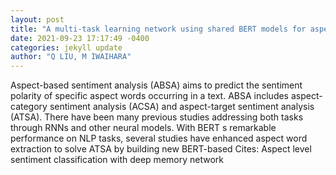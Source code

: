 ```yaml
--- 
layout: post 
title: "A multi-task learning network using shared BERT models for aspect-based sentiment analysis" 
date: 2021-09-23 17:17:49 -0400 
categories: jekyll update 
author: "Q LIU, M IWAIHARA" 
--- 
```

Aspect-based sentiment analysis (ABSA) aims to predict the sentiment polarity of specific aspect words occurring in a text. ABSA includes aspect-category sentiment analysis (ACSA) and aspect-target sentiment analysis (ATSA). There have been many previous studies addressing both tasks through RNNs and other neural models. With BERT s remarkable performance on NLP tasks, several studies have enhanced aspect word extraction to solve ATSA by building new BERT-based Cites: Aspect level sentiment classification with deep memory network